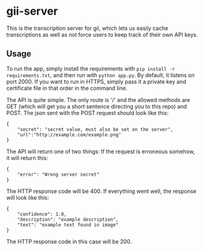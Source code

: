 # gii-server

This is the transcription server for gii, which lets us easily cache transcriptions as well as not force users to keep track of their own API keys.

## Usage

To run the app, simply install the requirements with `pip install -r requirements.txt`, and then run with `python app.py`. By default, it listens on port 2000. If you want to run in HTTPS, simply pass it a private key and certificate file in that order in the command line. 

The API is quite simple. The only route is '/' and the allowed methods are GET (which will get you a short sentence directing you to this repo) and POST. The json sent with the POST request should look like this: 

    {
        "secret": "secret value, must also be set on the server",
        "url":"http://example.com/example.png"
    }

The API will return one of two things: If the request is erroneous somehow, it will return this:

    {
        "error": "Wrong server secret"
    }

The HTTP response code will be 400. If everything went well, the response will look like this:

    {
        "confidence": 1.0,
        "description": "example description",
        "text": "example text found in image"
    }

The HTTP response code in this case will be 200.
